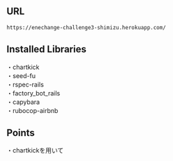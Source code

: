 ## URL
```bash
https://enechange-challenge3-shimizu.herokuapp.com/
```

## Installed Libraries
・chartkick  
・seed-fu  
・rspec-rails  
・factory_bot_rails  
・capybara  
・rubocop-airbnb  

## Points
・chartkickを用いて
